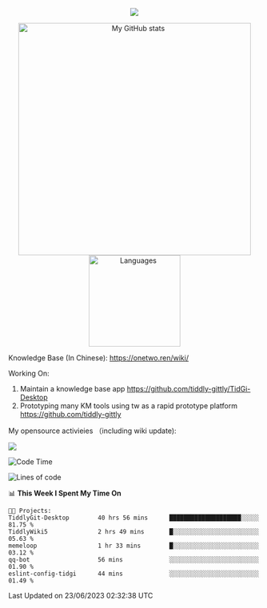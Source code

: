 <a href="https://github.com/linonetwo">
    <p align="center">
        <img src="https://github-profile-trophy.vercel.app/?username=linonetwo&column=7&theme=onedark"/>
    </p>
</a>
<a align="center" href="https://github.com/linonetwo">
  <p align="center">
    <img src="https://github-readme-stats.vercel.app/api?username=linonetwo&show_icons=true&count_private=true" alt="My GitHub stats" width="465"/>
    <img src="https://github-readme-stats.vercel.app/api/top-langs/?username=linonetwo&layout=compact&langs_count=10" alt="Languages" height="183">
  </p>
</a>

Knowledge Base (In Chinese): https://onetwo.ren/wiki/

Working On: 

1. Maintain a knowledge base app https://github.com/tiddly-gittly/TidGi-Desktop
1. Prototyping many KM tools using tw as a rapid prototype platform https://github.com/tiddly-gittly

My opensource activieies （including wiki update):

![](https://visitor-badge.glitch.me/badge?page_id=linonetwo.linonetwo)

<!--START_SECTION:waka-->
![Code Time](http://img.shields.io/badge/Code%20Time-1%2C912%20hrs%2048%20mins-blue)

![Lines of code](https://img.shields.io/badge/From%20Hello%20World%20I%27ve%20Written-51.0%20million%20lines%20of%20code-blue)

📊 **This Week I Spent My Time On** 

```text
🐱‍💻 Projects: 
TiddlyGit-Desktop        40 hrs 56 mins      ████████████████████░░░░░   81.75 % 
TiddlyWiki5              2 hrs 49 mins       █░░░░░░░░░░░░░░░░░░░░░░░░   05.63 % 
memeloop                 1 hr 33 mins        █░░░░░░░░░░░░░░░░░░░░░░░░   03.12 % 
qq-bot                   56 mins             ░░░░░░░░░░░░░░░░░░░░░░░░░   01.90 % 
eslint-config-tidgi      44 mins             ░░░░░░░░░░░░░░░░░░░░░░░░░   01.49 % 
```


 Last Updated on 23/06/2023 02:32:38 UTC
<!--END_SECTION:waka-->
